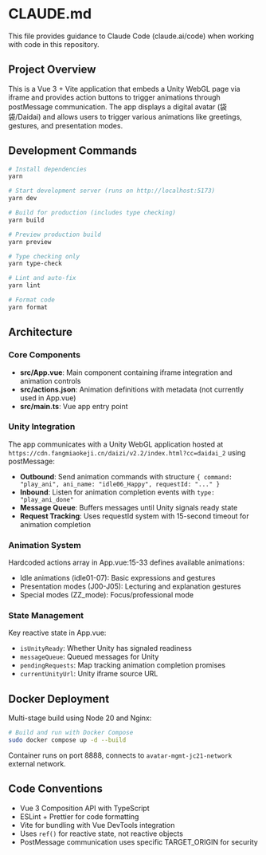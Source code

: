 # CLAUDE.md

This file provides guidance to Claude Code (claude.ai/code) when working with code in this repository.

## Project Overview

This is a Vue 3 + Vite application that embeds a Unity WebGL page via iframe and provides action buttons to trigger animations through postMessage communication. The app displays a digital avatar (袋袋/Daidai) and allows users to trigger various animations like greetings, gestures, and presentation modes.

## Development Commands

```bash
# Install dependencies
yarn

# Start development server (runs on http://localhost:5173)
yarn dev

# Build for production (includes type checking)
yarn build

# Preview production build
yarn preview

# Type checking only
yarn type-check

# Lint and auto-fix
yarn lint

# Format code
yarn format
```

## Architecture

### Core Components

- **src/App.vue**: Main component containing iframe integration and animation controls
- **src/actions.json**: Animation definitions with metadata (not currently used in App.vue)
- **src/main.ts**: Vue app entry point

### Unity Integration

The app communicates with a Unity WebGL application hosted at `https://cdn.fangmiaokeji.cn/daizi/v2.2/index.html?cc=daidai_2` using postMessage:

- **Outbound**: Send animation commands with structure `{ command: "play_ani", ani_name: "idle06_Happy", requestId: "..." }`
- **Inbound**: Listen for animation completion events with `type: "play_ani_done"`
- **Message Queue**: Buffers messages until Unity signals ready state
- **Request Tracking**: Uses requestId system with 15-second timeout for animation completion

### Animation System

Hardcoded actions array in App.vue:15-33 defines available animations:
- Idle animations (idle01-07): Basic expressions and gestures
- Presentation modes (J00-J05): Lecturing and explanation gestures  
- Special modes (ZZ_mode): Focus/professional mode

### State Management

Key reactive state in App.vue:
- `isUnityReady`: Whether Unity has signaled readiness
- `messageQueue`: Queued messages for Unity
- `pendingRequests`: Map tracking animation completion promises
- `currentUnityUrl`: Unity iframe source URL

## Docker Deployment

Multi-stage build using Node 20 and Nginx:

```bash
# Build and run with Docker Compose
sudo docker compose up -d --build
```

Container runs on port 8888, connects to `avatar-mgmt-jc21-network` external network.

## Code Conventions

- Vue 3 Composition API with TypeScript
- ESLint + Prettier for code formatting
- Vite for bundling with Vue DevTools integration
- Uses `ref()` for reactive state, not reactive objects
- PostMessage communication uses specific TARGET_ORIGIN for security
